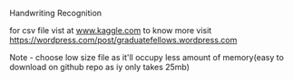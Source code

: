 Handwriting Recognition

for csv file vist at www.kaggle.com to know more visit https://wordpress.com/post/graduatefellows.wordpress.com

Note - choose low size file as it'll occupy less amount of memory(easy to download on github repo as iy only takes 25mb)
